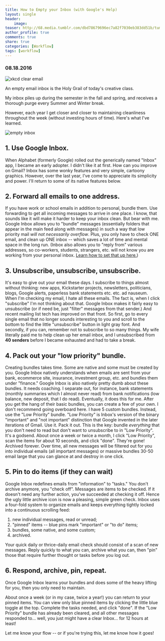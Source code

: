 ```yaml
---
title: How to Empty your Inbox (with Google's Help)
layout: single
header:
    image: 
teaser: http://68.media.tumblr.com/dbd78679696ec7a82f7030eb383dd51b/tumblr_nhkufdIN851rdf37to1_1280.png
author_profile: true
comments: true
share: true
categories: [Workflow]
tags: [workflow]
---
```


### 08.18.2016

![xkcd clear email](http://imgs.xkcd.com/comics/emails.png)

An empty email inbox is the Holy Grail of today's creative class. 

My inbox piles up during the semester in the fall and spring, and receives a thorough purge every Summer and Winter break. 

However, each year I get closer and closer to maintaining cleanliness throughout the week (without investing hours of time). Here's what I've learned. 

![empty inbox](http://68.media.tumblr.com/dbd78679696ec7a82f7030eb383dd51b/tumblr_nhkufdIN851rdf37to1_1280.png)


## 1. Use Google Inbox. 

When Alphabet (formerly Google) rolled out the generically named "Inbox" app, I became an early adopter. I didn't like it at first. How can you improve on Gmail? Inbox has some wonky features and very simple, cartoony graphics. However, over the last year, I've come to appreciate its simplicity and power. I'll return to some of its native features below.

## 2. Forward all emails to one address.

If you have work or school emails in addition to personal, bundle them. Use forwarding to get all incoming messages to arrive in one place. I know, that sounds like it will make it harder to keep your inbox clean. But bear with me. Google Inbox allows you to "bundle" messages (essentially folders that appear in the main feed along with messages) in such a way that low priority mail *will not necessarily overflow*. Plus, you only have to check ONE email, and clean up ONE inbox -- which saves a lot of time and mental space in the long run. (Inbox also allows you to "reply from" various addresses, so co-workers, students, strangers, etc. will not know you are working from your personal inbox. [Learn how to set that up here.](https://support.google.com/mail/answer/22377?hl=en))

## 3. Unsubscribe, unsubscribe, unsubscribe. 

It's easy to give out your email these days. I subscribe to things almost without thinking: new apps, Kickstarter projects, newsletters, politicians, blogs, Google alerts, paperless bank statements etc. etc. ad nauseum. When I'm checking my email, I hate all these emails. The fact is, when I click "subscribe" I'm not thinking about that. Google Inbox makes it fairly easy to unsubscribe (or if need be, just "filter" messages from that sender.) And recent mailing list tech has improved on that front. So first, go to every single email that no longer sounds interesting to you and scroll to the bottom to find the little "unsubscribe" button in light gray font. And secondly, if you can, remember not to subscribe to so many things. My wife literally paid me to help clean up her email inbox, and I unsubscribed from **40 senders** before I became exhausted and had to take a break. 

## 4. Pack out your "low priority" bundle. 

Creating bundles takes time. Some are native and some must be created by you. Google Inbox natively understands when emails are sent from your bank, ecommerce site, insurance, investment group, etc. and bundles them under "finance." Google Inbox is also natively pretty dumb about these bundles. It needs coaching. I separate out, for instance, bank statements (monthly summaries which I almost never read) from bank notifications (low balance, new deposit, that I do read). Eventually, it does this for me. After you get the hang of their basic bundles, you can create a few of your own. I don't recommend going overboard here. I have 5 custom bundles. Instead, use the "Low Priority" bundle. "Low Priority" is Inbox's version of the binary "important" and "not important" distinction that Google invented in the later iterations of Gmail. Use it. Pack it out. This is the key: bundle *everything* that you don't need to read but don't want to unsubscribe to in "Low Priority". It's a godsend. About once a week or twice a month, I click "Low Priority", scan the items for about 10 seconds, and click "done". They're gone! Archived forever. Over time, all new messages will be filtered out for you into individual emails (all important messages) or massive bundles 30-50 email large that you can glance at and destroy in one click. 

## 5. Pin to do items (if they can wait)

Google Inbox redefines emails from "information" to "tasks." You don't archive anymore, you "check off". Messages are items to be checked. If it doesn't need any further action, you've succeeded at checking it off. Hence the ugly little archive icon is now a pleasing, simple green check. Inbox uses a four-fold system to organize emails and keeps everything tightly locked into a continuous scrolling feed: 

1. new individual messages, read or unread;
2. "pinned" items -- blue pins mark  "important" or "to do" items;
3. bundles, some native, and some custom; 
4. archived.

Your quick daily or thrice-daily email check should consist of a scan of new messages. Reply quickly to what you can, archive what you can, then "pin" those that require further thought or tasks before you log out. 

## 6. Respond, archive, pin, repeat. 

Once Google Inbox learns your bundles and does some of the heavy lifting for you, then you only need to maintain.

About once a week (or in my case, twice a year!) you can return to your pinned items. You can view only blue pinned items by clicking the little blue toggle at the top. Complete the tasks needed, and click "done". If the "Low Priority" bundle has already been cleared, and all other messages responded to... well, you just might have a clear Inbox... for 12 hours at least!

Let me know your flow -- or if you're trying this, let me know how it goes!